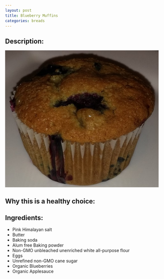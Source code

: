 ```yaml
---
layout: post
title: Blueberry Muffins
categories: breads
---
```



## Description:

![blueberry muffin](/img/blueberry-muffin.jpg)

## Why this is a healthy choice:

## Ingredients:

* Pink Himalayan salt
* Butter
* Baking soda
* Alum free Baking powder
* Non-GMO unbleached unenriched white all-purpose flour
* Eggs
* Unrefined non-GMO cane sugar
* Organic Blueberries
* Organic Applesauce